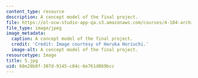 ```yaml
---
content_type: resource
description: A concept model of the final project.
file: https://ol-ocw-studio-app-qa.s3.amazonaws.com/courses/4-104-architecture-studio-intentions-spring-2005/60e28b8f387d9145c84c6e761d869bcc_5.jpg
file_type: image/jpeg
image_metadata:
  caption: A concept model of the final project.
  credit: 'Credit: Image courtesy of Haruka Horiuchi.'
  image-alt: A concept model of the final project.
resourcetype: Image
title: 5.jpg
uid: 60e28b8f-387d-9145-c84c-6e761d869bcc
---
```

